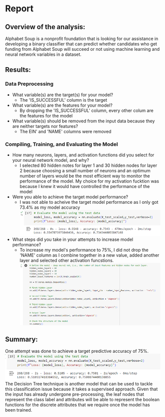 # Report

## Overview of the analysis:
Alphabet Soup is a nonprofit foundation that is looking for our assistance in developing a binary classifier that can predict whether candidates who get funding from Alphabet Soup will succeed or not using machine learning and neural network variables in a dataset.

## Results:
### Data Preprocessing
* What variable(s) are the target(s) for your model?
    * The 'IS_SUCCESSFUL' column is the target
* What variable(s) are the features for your model?
    * By dropping the 'IS_SUCCESSFUL' column, every other colum are the features for the model
* What variable(s) should be removed from the input data because they are neither targets nor features?
    * The EIN' and 'NAME' columns were removed
### Compiling, Training, and Evaluating the Model
* How many neurons, layers, and activation functions did you select for your neural network model, and why?
    * I selected 80 hidden notes for layer 1 and 30 hidden nodes for layer 2 because choosing a small number of neurons and an optimum number of layers would be the most efficient way to monitor the performance of the model. My choice for my activation fucktion was because I knew it would have controlled the performance of the model
* Were you able to achieve the target model performance?
    * I was not able to acheive the target model performance as I only got 73.4% as my model accuracy
    ![alt text](image.png)
* What steps did you take in your attempts to increase model performance?
    * To increase my model's performance to 75%, I did not drop the 'NAME' column as I combine together in a new value, added another layer and selected other activation funcstions.
    ![alt text](image-1.png)

## Summary:
One attempt was done to achieve a target predictive accuracy of 75%. 
![alt text](image-2.png)
The Decision Tree technique is another model that can be used to tackle this classification issue because it takes a supervised approach. Given that the input has already undergone pre-processing, the leaf nodes that represent the class label and attributes will be able to represent the boolean functions for the discrete attributes that we require once the model has been trained.